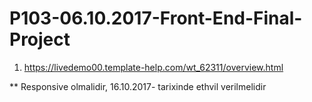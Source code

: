 # P103-06.10.2017-Front-End-Final-Project

1. https://livedemo00.template-help.com/wt_62311/overview.html

** Responsive olmalidir,  16.10.2017- tarixinde ethvil verilmelidir
